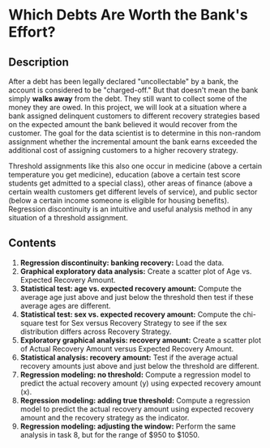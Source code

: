 # Which Debts Are Worth the Bank's Effort?
## Description
After a debt has been legally declared "uncollectable" by a bank, the account is considered to be "charged-off." But that doesn't mean the bank simply **walks away** from the debt. They still want to collect some of the money they are owed. In this project, we will look at a situation where a bank assigned delinquent customers to different recovery strategies based on the expected amount the bank believed it would recover from the customer. The goal for the data scientist is to determine in this non-random assignment whether the incremental amount the bank earns exceeded the additional cost of assigning customers to a higher recovery strategy.

Threshold assignments like this also one occur in medicine (above a certain temperature you get medicine), education (above a certain test score students get admitted to a special class), other areas of finance (above a certain wealth customers get different levels of service), and public sector (below a certain income someone is eligible for housing benefits). Regression discontinuity is an intuitive and useful analysis method in any situation of a threshold assignment.
## Contents 
1. **Regression discontinuity: banking recovery:** Load the data.
2. **Graphical exploratory data analysis:** Create a scatter plot of Age vs. Expected Recovery Amount.
3. **Statistical test: age vs. expected recovery amount:** Compute the average age just above and just below the threshold then test if these average ages are different.
4. **Statistical test: sex vs. expected recovery amount:** Compute the chi-square test for Sex versus Recovery Strategy to see if the sex distribution differs across Recovery Strategy.
5. **Exploratory graphical analysis: recovery amount:** Create a scatter plot of Actual Recovery Amount versus Expected Recovery Amount.
6. **Statistical analysis: recovery amount:** Test if the average actual recovery amounts just above and just below the threshold are different.
7. **Regression modeling: no threshold:** Compute a regression model to predict the actual recovery amount (y) using expected recovery amount (x).
8. **Regression modeling: adding true threshold:** Compute a regression model to predict the actual recovery amount using expected recovery amount and the recovery strategy as the indicator.
9. **Regression modeling: adjusting the window:** Perform the same analysis in task 8, but for the range of $950 to $1050.